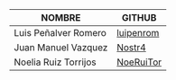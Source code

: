| NOMBRE | GITHUB |
| --- | --- |
| Luis Peñalver Romero | [luipenrom](https://github.com/luipenrom) |
| Juan Manuel Vazquez | [Nostr4](https://github.com/Nostr4) |
| Noelia Ruiz Torrijos | [NoeRuiTor](https://github.com/NoeRuiTor) |
